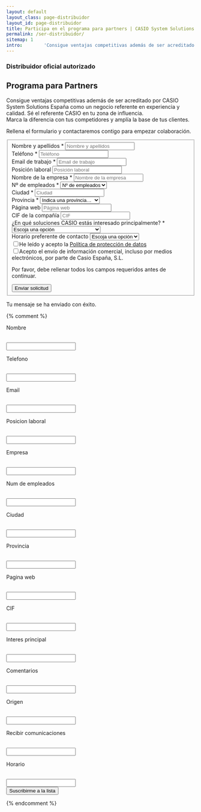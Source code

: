 ```yaml
---
layout: default
layout_class: page-distribuidor   
layout_id: page-distribuidor   
title: Participa en el programa para partners | CASIO System Solutions
permalink: /ser-distribuidor/
sitemap: 1
intro:        'Consigue ventajas competitivas además de ser acreditado por CASIO System Solutions España como un negocio referente en experiencia y calidad. Sé el referente CASIO en tu zona de influencia.'
---
```

<!-- Intro Section -->
<section class="action-section g-color-white--darker g-bg-default g-pt-20 g-pb-70 g-mt-90" id="intro">
	<div class="container-fluid">
		<div class="row">
			<div class="col-lg-8 col-lg-offset-1 col-md-10 col-md-offset-1 col-xs-12 col-2xs-12">
				<h3 class="g-mb-10 g-color-white-dark">Distribuidor oficial autorizado</h3>
	      <h2 class="g-color-white g-mb-10 main-title">
					Programa para Partners
	      </h2>
	      <p class="g-color-white lead ">
	      	Consigue ventajas competitivas además de ser acreditado por CASIO System Solutions España como un negocio referente en experiencia y calidad. Sé el referente CASIO en tu zona de influencia. 
	      	<br>
		      Marca la diferencia con tus competidores y amplía la base de tus clientes. 
		    </p>
		    <p class="g-color-white g-mb-20 ">
					Rellena el formulario y contactaremos contigo para empezar colaboración. 
	      </p>
	    </div>
      <div class="action-follow page-scroll">
      	<a href="#contacto-distribuidor" class="" title="Scroll"><i class="icon-custom icon-lg rounded-x fa fa-angle-down "></i></a>
      </div>
	  </div>
	</div>
</section>
<!-- /Intro Section -->

<!-- Contact Section -->
<section class="contacto-distribuidor-section g-pt-60 g-pb-40" id="contacto-distribuidor">
	<div class="container">
		<div class="row">
			<div class="col-sm-12">
		    <!-- Contact Form -->
				<form action="https://acumbamail.com/newform/subscribe/e1fcQ4VIblfO9s3LEdz3WFhmd/6211/" method="post" id="sky-form2" class="sky-form sky-form-custom ">
					<fieldset>
			  		<div class="row">
			  			<div class="col-sm-6 g-mb-30">
				  			<label class="label" >Nombre y apellidos *</label>
		            <label class="input">
		              <input required type="text" id="fieldName" name="char_01" placeholder="Nombre y apellidos">
		            </label>
			  			</div>
			  			<div class="col-sm-6 g-mb-30">
				  			<label class="label" >Teléfono *</label>
		            <label class="input">
		              <input required type="text" placeholder="Teléfono" id="fielddylidtkt" name="char_03" >
		            </label>
			  			</div>
			  		</div>
			  		<div class="row">
			  			<div class="col-sm-6 g-mb-30">
		 		  			<label class="label" >Email de trabajo *</label>
			           <label class="input">
			              <input required type="email" id="fieldEmail" name="email_1" placeholder="Email de trabajo">
			            </label>
			  			</div>
			  			<div class="col-sm-6 g-mb-30">
				  			<label class="label" >Posición laboral</label>
		            <label class="input">
		              <input type="text" id="fielddylidtki" name="char_04"  placeholder="Posición laboral">
		            </label>
			  			</div>
			  		</div>
			  		<div class="row">
			  			<div class="col-sm-6 g-mb-30">
				  			<label class="label" >Nombre de la empresa *</label>
		            <label class="input">
		              <input required type="text" id="fielddylidtkd" name="char_05" placeholder="Nombre de la empresa">
		            </label>
			  			</div>
			  			<div class="col-sm-6 g-mb-30">
				  			<label class="label" >Nº de empleados *</label>
								<label class="select">
									<select required  id="fielddylidtkh" name="char_06">
										<option disabled selected>Nº de empleados</option>
										<option value="0-2">0 - 2</option>
										<option value="3-5">3 - 5</option>
										<option value="6-10">6 - 10</option>
										<option value="11-50">11 - 50</option>
										<option value="+50">50+</option>
									</select>
									<i></i>
								</label>
			  			</div>
			  		</div>
			  		<div class="row">
			  			<div class="col-sm-6 g-mb-30">
				  			<label class="label" >Ciudad *</label>
		            <label class="input">
		              <input required type="text" id="fielddylidtkk" name="char_07" placeholder="Ciudad">
		            </label>
			  			</div>
			  			<div class="col-sm-6 g-mb-30">
		            <label class="label">Provincia *</label>
		            <label class="select">
		                <select id="fielddylidtku" name="char_08" required>
		                     <option disabled selected>Indica una provincia…</option>
		                     <option value='alava'>Álava</option>
		                     <option value='albacete'>Albacete</option>
		                     <option value='alicante'>Alicante/Alacant</option>
		                     <option value='almeria'>Almería</option>
		                     <option value='asturias'>Asturias</option>
		                     <option value='avila'>Ávila</option>
		                     <option value='badajoz'>Badajoz</option>
		                     <option value='barcelona'>Barcelona</option>
		                     <option value='burgos'>Burgos</option>
		                     <option value='caceres'>Cáceres</option>
		                     <option value='cadiz'>Cádiz</option>
		                     <option value='cantabria'>Cantabria</option>
		                     <option value='castellon'>Castellón/Castelló</option>
		                     <option value='ceuta'>Ceuta</option>
		                     <option value='ciudadreal'>Ciudad Real</option>
		                     <option value='cordoba'>Córdoba</option>
		                     <option value='cuenca'>Cuenca</option>
		                     <option value='girona'>Girona</option>
		                     <option value='laspalmas'>Las Palmas</option>
		                     <option value='granada'>Granada</option>
		                     <option value='guadalajara'>Guadalajara</option>
		                     <option value='guipuzcoa'>Guipúzcoa</option>
		                     <option value='huelva'>Huelva</option>
		                     <option value='huesca'>Huesca</option>
		                     <option value='illesbalears'>Illes Balears</option>
		                     <option value='jaen'>Jaén</option>
		                     <option value='acoruña'>A Coruña</option>
		                     <option value='larioja'>La Rioja</option>
		                     <option value='leon'>León</option>
		                     <option value='lleida'>Lleida</option>
		                     <option value='lugo'>Lugo</option>
		                     <option value='madrid'>Madrid</option>
		                     <option value='malaga'>Málaga</option>
		                     <option value='melilla'>Melilla</option>
		                     <option value='murcia'>Murcia</option>
		                     <option value='navarra'>Navarra</option>
		                     <option value='ourense'>Ourense</option>
		                     <option value='palencia'>Palencia</option>
		                     <option value='pontevedra'>Pontevedra</option>
		                     <option value='salamanca'>Salamanca</option>
		                     <option value='segovia'>Segovia</option>
		                     <option value='sevilla'>Sevilla</option>
		                     <option value='soria'>Soria</option>
		                     <option value='tarragona'>Tarragona</option>
		                     <option value='santacruztenerife'>Santa Cruz de Tenerife</option>
		                     <option value='teruel'>Teruel</option>
		                     <option value='toledo'>Toledo</option>
		                     <option value='valencia'>Valencia/Valéncia</option>
		                     <option value='valladolid'>Valladolid</option>
		                     <option value='vizcaya'>Vizcaya</option>
		                     <option value='zamora'>Zamora</option>
		                     <option value='zaragoza'>Zaragoza</option>
		                </select>
										<i></i>
		            </label>
			  			</div>
			  		</div>
			  		<div class="row">
			  			<div class="col-sm-6 g-mb-30">
				  			<label class="label" >Página web</label>
		            <label class="input">
		              <input type="text" id="fielddylidtul" name="char_09" placeholder="Página web">
		            </label>
			  			</div>
			  			<div class="col-sm-6 g-mb-30">
				  			<label class="label" >CIF de la compañía</label>
		            <label class="input">
		              <input type="text" id="fielddylidtul" name="char_12" placeholder="CIF">
		            </label>
			  			</div>
			  		</div>
			  		<div class="row">
			  			<div class="col-sm-6 g-mb-50">
				  			<label class="label" >¿En qué soluciones CASIO estás interesado principalmente? *</label>
								<label class="select">
									<select required id="fielddylidtuy" name="char_10">
										<option disabled selected>Escoja una opción</option>
										<option value="Cajas Registradoras">Cajas Registradoras</option>
										<option value="Terminales de punto de venta (TPV)">Terminales de punto de venta (TPV)</option>
									</select>
									<i></i>
								</label>
			  			</div>			  			
			  			<div class="col-sm-6 g-mb-50">
				  			<label class="label" >Horario preferente de contacto</label>
								<label class="select">
									<select id="char_13" name="char_13">
										<option disabled selected>Escoja una opción</option>
										<option value="Manyana">Mañana</option>
										<option value="Tarde">Tarde</option>
										<option value="Todo el dia">Todo el día</option>
									</select>
									<i></i>
								</label>
			  			</div>
			  		</div>
						<div class="row ">
			  			<div class="col-sm-6 g-mb-30">
								<label class="checkbox"><input name="char_11a" id="subscription" type="checkbox" required><i></i>He leído y acepto la <a href="{{ '/' | prepend: site.data.global.url }}proteccion-de-datos/" target="_blank" title="Política de protección de datos">Política de protección de datos</a></label>
								<br>
								<label class="checkbox"><input name="char_11" id="subscription" type="checkbox" required><i></i>Acepto el envío de información comercial, incluso por medios electrónicos, por parte de Casio España, S.L.</label>
							</div>
					  </div>
			  		<div class="row">
			  			<div class="col-sm-6 g-mb-30 action-buttons">
			  				<p class="hidden"><span class="color-red">Por favor, debe rellenar todos los campos requeridos antes de continuar.</span></p>
				        <input name="char_02" type="hidden" value="website::distribuidores" />
							  <input type="hidden" name="ok_redirect" value="http://www.alpha.casio-ecr.es/hemos-recibido-tu-solicitud-al-programa-de-distribuidores/">
				  			<input type="submit" class="btn-u btn-u-lg btn-u-upper g-mt-20 g-mb-50 btn-u-aqua" value="Enviar solicitud"/>
			  			</div>
			  		</div>
		  		</fieldset>
					<div class="message text-center">
						 <i class="sky-form__message-icon rounded-x fa fa-check"></i>
						 <p>Tu mensaje se ha enviado con éxito.</p>
					</div>
				</form>
		    <!-- /Contact Form -->
			</div>
		</div>
	</div>
</section>
<!-- /Contact Section -->
	{% comment %}
	<!-- Form Acumbamail -->
	<form action="https://acumbamail.com/newform/subscribe/e1fcQ4VIblfO9s3LEdz3WFhmd/6211/" method="post" class="yourFormCustomContainer">
	   <div class="yourFormCustomStyle">
	      <div style="width: 100%; position:relative;"> <label for="char_01"><p>Nombre</p> </label> <br /><input type="text" name="char_01" required><br /> <label for="char_03"><p>Telefono</p> </label> <br /><input type="text" name="char_03" required><br /> <label for="email_1"><p>Email</p> </label> <br /><input type="text" name="email_1" required><br /> <label for="char_04"><p>Posicion laboral</p> </label> <br /><input type="text" name="char_04" required><br /> <label for="char_05"><p>Empresa</p> </label> <br /><input type="text" name="char_05" required><br /> <label for="char_06"><p>Num de empleados </p> </label> <br /><input type="text" name="char_06" required><br /> <label for="char_07"><p>Ciudad</p> </label> <br /><input type="text" name="char_07" required><br /> <label for="char_08"><p>Provincia</p> </label> <br /><input type="text" name="char_08" required><br /> <label for="char_09"><p>Pagina web</p> </label> <br /><input type="text" name="char_09" required><br /> <label for="char_12"><p>CIF</p> </label> <br /><input type="text" name="char_12" required><br /> <label for="char_10"><p>Interes principal</p> </label> <br /><input type="text" name="char_10" required><br /> <label for="text_1"><p>Comentarios</p> </label> <br /><input type="text" name="text_1" required><br /> <label for="char_02"><p>Origen</p> </label> <br /><input type="text" name="char_02" required><br /> <label for="char_11"><p>Recibir comunicaciones</p> </label> <br /><input type="text" name="char_11" required><br /> <label for="char_13"><p>Horario</p> </label> <br /><input type="text" name="char_13" required><br />
	      </div>
	   </div>
	   <input type="hidden" name="ok_redirect" value="http://www.casio-ecr.es/hemos-recibido-tu-solicitud-al-programa-de-distribuidores/">
	   <input type="submit" value="Suscribirme a la lista" class="yourButtonCustomStyle">
	</form>
	<!-- End Form Acumbamail -->
	{% endcomment %}